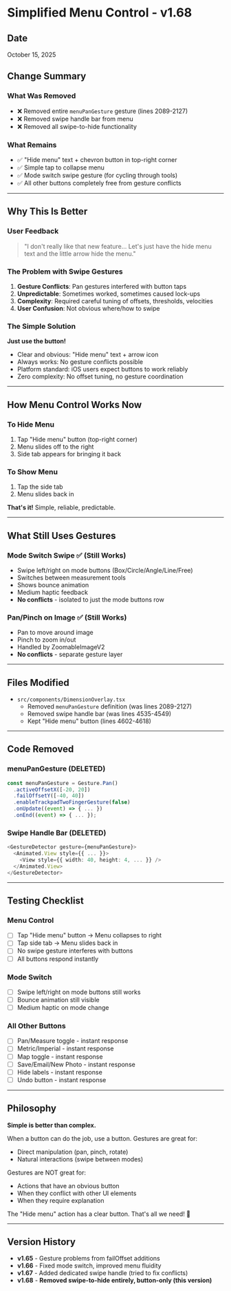 # Simplified Menu Control - v1.68

## Date
October 15, 2025

## Change Summary

### What Was Removed
- ❌ Removed entire `menuPanGesture` gesture (lines 2089-2127)
- ❌ Removed swipe handle bar from menu
- ❌ Removed all swipe-to-hide functionality

### What Remains
- ✅ "Hide menu" text + chevron button in top-right corner
- ✅ Simple tap to collapse menu
- ✅ Mode switch swipe gesture (for cycling through tools)
- ✅ All other buttons completely free from gesture conflicts

---

## Why This Is Better

### User Feedback
> "I don't really like that new feature... Let's just have the hide menu text and the little arrow hide the menu."

### The Problem with Swipe Gestures
1. **Gesture Conflicts**: Pan gestures interfered with button taps
2. **Unpredictable**: Sometimes worked, sometimes caused lock-ups
3. **Complexity**: Required careful tuning of offsets, thresholds, velocities
4. **User Confusion**: Not obvious where/how to swipe

### The Simple Solution
**Just use the button!**
- Clear and obvious: "Hide menu" text + arrow icon
- Always works: No gesture conflicts possible
- Platform standard: iOS users expect buttons to work reliably
- Zero complexity: No offset tuning, no gesture coordination

---

## How Menu Control Works Now

### To Hide Menu
1. Tap "Hide menu" button (top-right corner)
2. Menu slides off to the right
3. Side tab appears for bringing it back

### To Show Menu
1. Tap the side tab
2. Menu slides back in

**That's it!** Simple, reliable, predictable.

---

## What Still Uses Gestures

### Mode Switch Swipe ✅ (Still Works)
- Swipe left/right on mode buttons (Box/Circle/Angle/Line/Free)
- Switches between measurement tools
- Shows bounce animation
- Medium haptic feedback
- **No conflicts** - isolated to just the mode buttons row

### Pan/Pinch on Image ✅ (Still Works)
- Pan to move around image
- Pinch to zoom in/out
- Handled by ZoomableImageV2
- **No conflicts** - separate gesture layer

---

## Files Modified
- `src/components/DimensionOverlay.tsx`
  - Removed `menuPanGesture` definition (was lines 2089-2127)
  - Removed swipe handle bar (was lines 4535-4549)
  - Kept "Hide menu" button (lines 4602-4618)

---

## Code Removed

### menuPanGesture (DELETED)
```typescript
const menuPanGesture = Gesture.Pan()
  .activeOffsetX([-20, 20])
  .failOffsetY([-40, 40])
  .enableTrackpadTwoFingerGesture(false)
  .onUpdate((event) => { ... })
  .onEnd((event) => { ... });
```

### Swipe Handle Bar (DELETED)
```typescript
<GestureDetector gesture={menuPanGesture}>
  <Animated.View style={{ ... }}>
    <View style={{ width: 40, height: 4, ... }} />
  </Animated.View>
</GestureDetector>
```

---

## Testing Checklist

### Menu Control
- [ ] Tap "Hide menu" button → Menu collapses to right
- [ ] Tap side tab → Menu slides back in
- [ ] No swipe gesture interferes with buttons
- [ ] All buttons respond instantly

### Mode Switch
- [ ] Swipe left/right on mode buttons still works
- [ ] Bounce animation still visible
- [ ] Medium haptic on mode change

### All Other Buttons
- [ ] Pan/Measure toggle - instant response
- [ ] Metric/Imperial - instant response
- [ ] Map toggle - instant response
- [ ] Save/Email/New Photo - instant response
- [ ] Hide labels - instant response
- [ ] Undo button - instant response

---

## Philosophy

**Simple is better than complex.**

When a button can do the job, use a button. Gestures are great for:
- Direct manipulation (pan, pinch, rotate)
- Natural interactions (swipe between modes)

Gestures are NOT great for:
- Actions that have an obvious button
- When they conflict with other UI elements
- When they require explanation

The "Hide menu" action has a clear button. That's all we need! 🎯

---

## Version History
- **v1.65** - Gesture problems from failOffset additions
- **v1.66** - Fixed mode switch, improved menu fluidity
- **v1.67** - Added dedicated swipe handle (tried to fix conflicts)
- **v1.68** - **Removed swipe-to-hide entirely, button-only (this version)**
